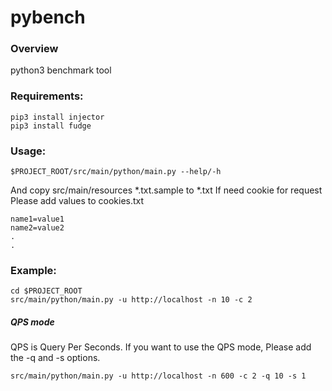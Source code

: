 # pybench

### Overview

python3 benchmark tool

### Requirements:

```
pip3 install injector
pip3 install fudge
```

### Usage: 

```
$PROJECT_ROOT/src/main/python/main.py --help/-h
```

And copy src/main/resources *.txt.sample to *.txt
If need cookie for request Please add values to cookies.txt
```
name1=value1
name2=value2
.
.
```

### Example:

```
cd $PROJECT_ROOT
src/main/python/main.py -u http://localhost -n 10 -c 2
```

##### QPS mode

QPS is Query Per Seconds.
If you want to use the QPS mode, Please add the -q and -s options.

```
src/main/python/main.py -u http://localhost -n 600 -c 2 -q 10 -s 1
```
